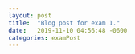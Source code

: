 ```yaml
---
layout: post
title:  "Blog post for exam 1."
date:   2019-11-10 04:56:48 -0600
categories: examPost
---
```




